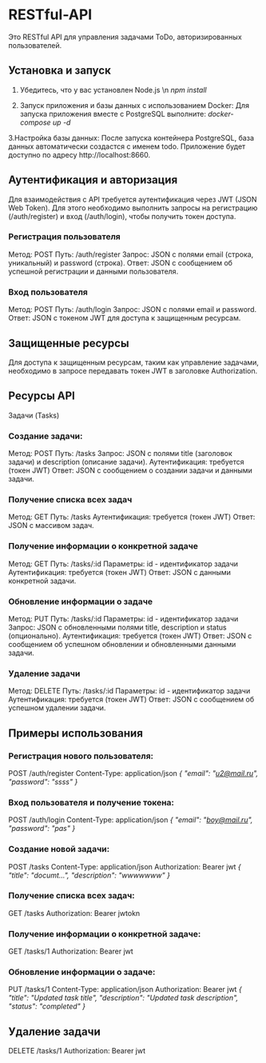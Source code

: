 ﻿# RESTful-API
Это RESTful API для управления задачами ToDo, авторизированных пользователей.

## Установка и запуск
1. Убедитесь, что у вас установлен Node.js
\n *npm install*

2. Запуск приложения и базы данных с использованием Docker:
Для запуска приложения вместе с PostgreSQL выполните:
*docker-compose up -d*

3.Настройка базы данных:
После запуска контейнера PostgreSQL, база данных автоматически создастся с именем todo. Приложение будет доступно по адресу http://localhost:8660.

## Аутентификация и авторизация
Для взаимодействия с API требуется аутентификация через JWT (JSON Web Token). Для этого необходимо выполнить запросы на регистрацию (/auth/register) и вход (/auth/login), чтобы получить токен доступа.
### Регистрация пользователя
Метод: POST
Путь: /auth/register
Запрос: JSON с полями email (строка, уникальный) и password (строка).
Ответ: JSON с сообщением об успешной регистрации и данными пользователя.

### Вход пользователя
Метод: POST
Путь: /auth/login
Запрос: JSON с полями email и password.
Ответ: JSON с токеном JWT для доступа к защищенным ресурсам.

## Защищенные ресурсы
Для доступа к защищенным ресурсам, таким как управление задачами, необходимо в запросе передавать токен JWT в заголовке Authorization.

## Ресурсы API
Задачи (Tasks)

### Создание задачи:
Метод: POST
Путь: /tasks
Запрос: JSON с полями title (заголовок задачи) и description (описание задачи).
Аутентификация: требуется (токен JWT)
Ответ: JSON с сообщением о создании задачи и данными задачи.

### Получение списка всех задач
Метод: GET
Путь: /tasks
Аутентификация: требуется (токен JWT)
Ответ: JSON с массивом задач.

### Получение информации о конкретной задаче
Метод: GET
Путь: /tasks/:id
Параметры: id - идентификатор задачи
Аутентификация: требуется (токен JWT)
Ответ: JSON с данными конкретной задачи.

### Обновление информации о задаче
Метод: PUT
Путь: /tasks/:id
Параметры: id - идентификатор задачи
Запрос: JSON с обновленными полями title, description и status (опционально).
Аутентификация: требуется (токен JWT)
Ответ: JSON с сообщением об успешном обновлении и обновленными данными задачи.

### Удаление задачи
Метод: DELETE
Путь: /tasks/:id
Параметры: id - идентификатор задачи
Аутентификация: требуется (токен JWT)
Ответ: JSON с сообщением об успешном удалении задачи.

## Примеры использования
### Регистрация нового пользователя:
POST /auth/register
Content-Type: application/json
*{
  "email": "u2@mail.ru",
  "password": "ssss"
}*

### Вход пользователя и получение токена:
POST /auth/login
Content-Type: application/json
*{
  "email": "boy@mail.ru",
  "password": "pas"
}*

### Создание новой задачи:
POST /tasks
Content-Type: application/json
Authorization: Bearer jwt
*{
  "title": "documt...",
  "description": "wwwwwww"
}*

### Получение списка всех задач:
GET /tasks
Authorization: Bearer jwtokn

### Получение информации о конкретной задаче:
GET /tasks/1
Authorization: Bearer jwt

### Обновление информации о задаче:
PUT /tasks/1
Content-Type: application/json
Authorization: Bearer jwt
*{
  "title": "Updated task title",
  "description": "Updated task description",
  "status": "completed"
}*

## Удаление задачи
DELETE /tasks/1
Authorization: Bearer jwt







